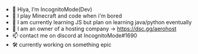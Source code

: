 - 👋 Hiya, I’m IncognitoMode(Dev)
- 👀 I play Minecraft and code when i'm bored
- 🌱 I am currently learning JS but plan on learning java/python eventually
- 🏢 I am an owner of a hosting company -> https://dsc.gg/aerohost
- 📫 contact me on discord at IncognitoMode#1690
- 🛠️ currently working on something epic
